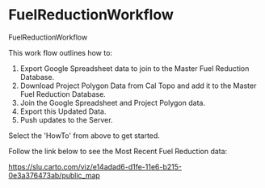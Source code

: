 # FuelReductionWorkflow
FuelReductionWorkflow

This work flow outlines how to:

  1. Export Google Spreadsheet data to join to the Master Fuel Reduction Database.
  2. Download Project Polygon Data from Cal Topo and add it to the Master Fuel Reduction Database.
  3. Join the Google Spreadsheet and Project Polygon data.
  4. Export this Updated Data.
  5. Push updates to the Server.


Select the 'HowTo' from above to get started. 


Follow the link below to see the Most Recent Fuel Reduction data:


https://slu.carto.com/viz/e14adad6-d1fe-11e6-b215-0e3a376473ab/public_map
